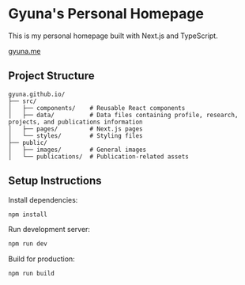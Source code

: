 # Gyuna's Personal Homepage

This is my personal homepage built with Next.js and TypeScript.

[gyuna.me](https://gyuna.me)

## Project Structure

```
gyuna.github.io/
├── src/
│   ├── components/    # Reusable React components
│   ├── data/          # Data files containing profile, research, projects, and publications information
│   ├── pages/         # Next.js pages
│   └── styles/        # Styling files
├── public/
│   ├── images/        # General images
│   └── publications/  # Publication-related assets
```


## Setup Instructions

Install dependencies:

```bash
npm install
```

Run development server:

```bash
npm run dev
```

Build for production:

```bash
npm run build
```
